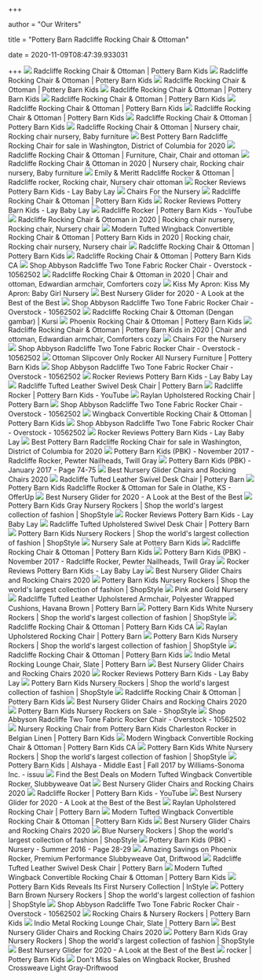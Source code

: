 +++
        
author = "Our Writers"
        
title = "Pottery Barn Radcliffe Rocking Chair & Ottoman"
        
date = 2020-11-09T08:47:39.933031
        
+++
[ ![](https://assets.pkimgs.com/pkimgs/ab/images/dp/wcm/202037/0167/radcliffe-rocking-chair-ottoman-c.jpg)](https://assets.pkimgs.com/pkimgs/ab/images/dp/wcm/202037/0167/radcliffe-rocking-chair-ottoman-c.jpg) Radcliffe Rocking Chair & Ottoman | Pottery Barn Kids
[ ![](https://assets.pkimgs.com/pkimgs/ab/images/dp/wcm/202037/0235/radcliffe-rocking-chair-ottoman-c.jpg)](https://assets.pkimgs.com/pkimgs/ab/images/dp/wcm/202037/0235/radcliffe-rocking-chair-ottoman-c.jpg) Radcliffe Rocking Chair & Ottoman | Pottery Barn Kids
[ ![](https://assets.pkimgs.com/pkimgs/ab/images/dp/wcm/202032/0052/radcliffe-rocking-chair-ottoman-c.jpg)](https://assets.pkimgs.com/pkimgs/ab/images/dp/wcm/202032/0052/radcliffe-rocking-chair-ottoman-c.jpg) Radcliffe Rocking Chair & Ottoman | Pottery Barn Kids
[ ![](https://assets.pkimgs.com/pkimgs/ab/images/dp/wcm/202037/0107/radcliffe-rocking-chair-ottoman-c.jpg)](https://assets.pkimgs.com/pkimgs/ab/images/dp/wcm/202037/0107/radcliffe-rocking-chair-ottoman-c.jpg) Radcliffe Rocking Chair & Ottoman | Pottery Barn Kids
[ ![](https://assets.pkimgs.com/pkimgs/ab/images/dp/wcm/202041/0003/radcliffe-rocking-chair-ottoman-o.jpg)](https://assets.pkimgs.com/pkimgs/ab/images/dp/wcm/202041/0003/radcliffe-rocking-chair-ottoman-o.jpg) Radcliffe Rocking Chair & Ottoman | Pottery Barn Kids
[ ![](https://assets.pkimgs.com/pkimgs/ab/images/dp/wcm/202037/0118/radcliffe-rocking-chair-ottoman-c.jpg)](https://assets.pkimgs.com/pkimgs/ab/images/dp/wcm/202037/0118/radcliffe-rocking-chair-ottoman-c.jpg) Radcliffe Rocking Chair & Ottoman | Pottery Barn Kids
[ ![](https://assets.pkimgs.com/pkimgs/ab/images/dp/wcm/202034/0009/img30c.jpg)](https://assets.pkimgs.com/pkimgs/ab/images/dp/wcm/202034/0009/img30c.jpg) Radcliffe Rocking Chair & Ottoman | Pottery Barn Kids
[ ![](https://assets.pkimgs.com/pkimgs/ab/images/dp/wcm/202027/0001/img33o.jpg)](https://assets.pkimgs.com/pkimgs/ab/images/dp/wcm/202027/0001/img33o.jpg) Radcliffe Rocking Chair & Ottoman | Pottery Barn Kids
[ ![](https://i.pinimg.com/originals/88/3b/dc/883bdc0b9c6d2cf688b443d025b11de0.jpg)](https://i.pinimg.com/originals/88/3b/dc/883bdc0b9c6d2cf688b443d025b11de0.jpg) Radcliffe Rocking Chair & Ottoman | Nursery chair, Rocking chair nursery,  Baby furniture
[ ![](https://pixl.varagesale.com/http://s3.amazonaws.com/hopshop-image-store-production/177867023/efb38a6605a98295d89bdf21550fd934.jpg?_ver=large_uploader_thumbnail&w=640&h=640&fit=crop&s=a7f3c55adadf694ac25bf6cafe37c6e2)](https://pixl.varagesale.com/http://s3.amazonaws.com/hopshop-image-store-production/177867023/efb38a6605a98295d89bdf21550fd934.jpg?_ver=large_uploader_thumbnail&w=640&h=640&fit=crop&s=a7f3c55adadf694ac25bf6cafe37c6e2) Best Pottery Barn Radcliffe Rocking Chair for sale in Washington, District  of Columbia for 2020
[ ![](https://i.pinimg.com/564x/64/6c/67/646c67fd425c2662bad1ea3085e3b156.jpg)](https://i.pinimg.com/564x/64/6c/67/646c67fd425c2662bad1ea3085e3b156.jpg) Radcliffe Rocking Chair & Ottoman | Furniture, Chair, Chair and ottoman
[ ![](https://i.pinimg.com/474x/4e/54/0a/4e540a304787876a7f5d92b34cb0f1ce.jpg)](https://i.pinimg.com/474x/4e/54/0a/4e540a304787876a7f5d92b34cb0f1ce.jpg) Radcliffe Rocking Chair & Ottoman in 2020 | Nursery chair, Rocking chair  nursery, Baby furniture
[ ![](https://i.pinimg.com/originals/1b/3b/b8/1b3bb8b6cead22199d53b7c863fa47a5.jpg)](https://i.pinimg.com/originals/1b/3b/b8/1b3bb8b6cead22199d53b7c863fa47a5.jpg) Emily & Meritt Radcliffe Rocker & Ottoman | Radcliffe rocker, Rocking chair,  Nursery chair ottoman
[ ![](https://res.cloudinary.com/laybabylay/image/upload/f_auto,q_48,w_750/v1429035306/pb-kids-rocker-2_su0wny.jpg)](https://res.cloudinary.com/laybabylay/image/upload/f_auto,q_48,w_750/v1429035306/pb-kids-rocker-2_su0wny.jpg) Rocker Reviews Pottery Barn Kids - Lay Baby Lay
[ ![](https://i2.wp.com/blog.potterybarn.com/wp-content/uploads/2016/02/pb-kids-comfort-swivel-rocker-ottoman-o.jpg?fit=710%2C626&ssl=1&resize=800%2C800)](https://i2.wp.com/blog.potterybarn.com/wp-content/uploads/2016/02/pb-kids-comfort-swivel-rocker-ottoman-o.jpg?fit=710%2C626&ssl=1&resize=800%2C800) Chairs For the Nursery
[ ![](https://assets.pkimgs.com/pkimgs/ab/images/dp/wcm/202037/0229/radcliffe-rocking-chair-ottoman-c.jpg)](https://assets.pkimgs.com/pkimgs/ab/images/dp/wcm/202037/0229/radcliffe-rocking-chair-ottoman-c.jpg) Radcliffe Rocking Chair & Ottoman | Pottery Barn Kids
[ ![](https://res.cloudinary.com/laybabylay/image/upload/q_60/v1429040520/pb-kids-rocker-4_xksjen.jpg)](https://res.cloudinary.com/laybabylay/image/upload/q_60/v1429040520/pb-kids-rocker-4_xksjen.jpg) Rocker Reviews Pottery Barn Kids - Lay Baby Lay
[ ![](https://i.ytimg.com/vi/6QTMtoKpcW4/maxresdefault.jpg)](https://i.ytimg.com/vi/6QTMtoKpcW4/maxresdefault.jpg) Radcliffe Rocker | Pottery Barn Kids - YouTube
[ ![](https://i.pinimg.com/474x/eb/fc/7c/ebfc7c8c4e51e5113a76f9a1a9eaa77d.jpg)](https://i.pinimg.com/474x/eb/fc/7c/ebfc7c8c4e51e5113a76f9a1a9eaa77d.jpg) Radcliffe Rocking Chair & Ottoman in 2020 | Rocking chair nursery, Rocking  chair, Nursery chair
[ ![](https://i.pinimg.com/474x/0f/42/c3/0f42c36cb9432168331ff8262bca1f31.jpg)](https://i.pinimg.com/474x/0f/42/c3/0f42c36cb9432168331ff8262bca1f31.jpg) Modern Tufted Wingback Convertible Rocking Chair & Ottoman | Pottery Barn  Kids in 2020 | Rocking chair, Rocking chair nursery, Nursery chair
[ ![](https://assets.pkimgs.com/pkimgs/ab/images/dp/wcm/202037/0069/radcliffe-rocking-chair-ottoman-c.jpg)](https://assets.pkimgs.com/pkimgs/ab/images/dp/wcm/202037/0069/radcliffe-rocking-chair-ottoman-c.jpg) Radcliffe Rocking Chair & Ottoman | Pottery Barn Kids
[ ![](https://www.potterybarnkids.ca/pk-ca-18-2/img/no_image_available.jpeg?resizeid=45&resizeh=450&resizew=450)](https://www.potterybarnkids.ca/pk-ca-18-2/img/no_image_available.jpeg?resizeid=45&resizeh=450&resizew=450) Radcliffe Rocking Chair & Ottoman | Pottery Barn Kids CA
[ ![](https://ak1.ostkcdn.com/images/products/10562502/Abbyson-Radcliffe-Two-Tone-Fabric-Rocker-Chair-50eb43f3-3d5e-42a3-920c-00579b0fc1dd.jpg)](https://ak1.ostkcdn.com/images/products/10562502/Abbyson-Radcliffe-Two-Tone-Fabric-Rocker-Chair-50eb43f3-3d5e-42a3-920c-00579b0fc1dd.jpg) Shop Abbyson Radcliffe Two Tone Fabric Rocker Chair - Overstock - 10562502
[ ![](https://i.pinimg.com/474x/60/d9/23/60d923a8fa5e10b18656ac46128bb5fb.jpg)](https://i.pinimg.com/474x/60/d9/23/60d923a8fa5e10b18656ac46128bb5fb.jpg) Radcliffe Rocking Chair & Ottoman in 2020 | Chair and ottoman, Edwardian  armchair, Comforters cozy
[ ![](https://2.bp.blogspot.com/-uYsvdzefYZ8/WIom1mUGFYI/AAAAAAAAGVI/obRs3kudpkE05mmdeZhRyIKerZBCd0ryACLcB/s1600/16195141_10100175462419495_819595346205183281_n.jpg)](https://2.bp.blogspot.com/-uYsvdzefYZ8/WIom1mUGFYI/AAAAAAAAGVI/obRs3kudpkE05mmdeZhRyIKerZBCd0ryACLcB/s1600/16195141_10100175462419495_819595346205183281_n.jpg) Kiss My Apron: Kiss My Apron: Baby Girl Nursery
[ ![](https://42e7xc172a051i7v1iyv99nn-wpengine.netdna-ssl.com/wp-content/uploads/2018/11/paxton-recliner-c.jpg)](https://42e7xc172a051i7v1iyv99nn-wpengine.netdna-ssl.com/wp-content/uploads/2018/11/paxton-recliner-c.jpg) Best Nursery Glider for 2020 - A Look at the Best of the Best
[ ![](https://ak1.ostkcdn.com/images/products/10562502/Abbyson-Radcliffe-Two-Tone-Fabric-Rocker-Chair-82c43c92-ee7b-448d-b97f-1f207ce10c89.jpg)](https://ak1.ostkcdn.com/images/products/10562502/Abbyson-Radcliffe-Two-Tone-Fabric-Rocker-Chair-82c43c92-ee7b-448d-b97f-1f207ce10c89.jpg) Shop Abbyson Radcliffe Two Tone Fabric Rocker Chair - Overstock - 10562502
[ ![](https://i.pinimg.com/474x/56/f4/15/56f41558036eee440f7dc3600013f9a5.jpg)](https://i.pinimg.com/474x/56/f4/15/56f41558036eee440f7dc3600013f9a5.jpg) Radcliffe Rocking Chair &amp; Ottoman (Dengan gambar) | Kursi
[ ![](https://assets.pkimgs.com/pkimgs/rk/images/dp/wcm/202011/0095/phoenix-rocking-chair-ottoman-c.jpg)](https://assets.pkimgs.com/pkimgs/rk/images/dp/wcm/202011/0095/phoenix-rocking-chair-ottoman-c.jpg) Phoenix Rocking Chair & Ottoman | Pottery Barn Kids
[ ![](https://i.pinimg.com/originals/15/a6/68/15a6685c4e4a623c9dc90b27be742804.png)](https://i.pinimg.com/originals/15/a6/68/15a6685c4e4a623c9dc90b27be742804.png) Radcliffe Rocking Chair & Ottoman | Pottery Barn Kids in 2020 | Chair and  ottoman, Edwardian armchair, Comforters cozy
[ ![](https://d36i2kont0saxx.cloudfront.net/images/WqC-6On7K1Jk-23PBKgXb7xbVRtCCumEAl8t2vXcCQo=)](https://d36i2kont0saxx.cloudfront.net/images/WqC-6On7K1Jk-23PBKgXb7xbVRtCCumEAl8t2vXcCQo=) Chairs For the Nursery
[ ![](https://ak1.ostkcdn.com/images/products/10562502/Abbyson-Radcliffe-Two-Tone-Fabric-Rocker-Chair-6973d555-5e1a-45c1-bb67-b8f68291680a.jpg)](https://ak1.ostkcdn.com/images/products/10562502/Abbyson-Radcliffe-Two-Tone-Fabric-Rocker-Chair-6973d555-5e1a-45c1-bb67-b8f68291680a.jpg) Shop Abbyson Radcliffe Two Tone Fabric Rocker Chair - Overstock - 10562502
[ ![](https://www.potterybarnkids.com/pkimgs/rk/images/dp/wcm/201941/0002/minna-small-spaces-rocking-chair-ottoman-1-j.jpg)](https://www.potterybarnkids.com/pkimgs/rk/images/dp/wcm/201941/0002/minna-small-spaces-rocking-chair-ottoman-1-j.jpg) Ottoman Slipcover Only Rocker All Nursery Furniture | Pottery Barn Kids
[ ![](https://ak1.ostkcdn.com/images/products/10562502/Abbyson-Radcliffe-Two-Tone-Fabric-Rocker-Chair-e688e49e-3dc2-4721-aeb0-02b76900df24_600.jpg?impolicy=medium)](https://ak1.ostkcdn.com/images/products/10562502/Abbyson-Radcliffe-Two-Tone-Fabric-Rocker-Chair-e688e49e-3dc2-4721-aeb0-02b76900df24_600.jpg?impolicy=medium) Shop Abbyson Radcliffe Two Tone Fabric Rocker Chair - Overstock - 10562502
[ ![](https://res.cloudinary.com/laybabylay/image/upload/q_60/v1429036030/pb-kids-rocker-8_cmstic.jpg)](https://res.cloudinary.com/laybabylay/image/upload/q_60/v1429036030/pb-kids-rocker-8_cmstic.jpg) Rocker Reviews Pottery Barn Kids - Lay Baby Lay
[ ![](https://assets.pbimgs.com/pbimgs/ab/images/dp/wcm/202034/0475/radcliffe-tufted-leather-swivel-desk-chair-o.jpg)](https://assets.pbimgs.com/pbimgs/ab/images/dp/wcm/202034/0475/radcliffe-tufted-leather-swivel-desk-chair-o.jpg) Radcliffe Tufted Leather Swivel Desk Chair | Pottery Barn
[ ![](https://i.ytimg.com/vi/mvWcZJeiGdw/maxresdefault.jpg)](https://i.ytimg.com/vi/mvWcZJeiGdw/maxresdefault.jpg) Radcliffe Rocker | Pottery Barn Kids - YouTube
[ ![](https://assets.pbimgs.com/pbimgs/ab/images/dp/wcm/202031/0020/raylan-upholstered-rocking-chair-c.jpg)](https://assets.pbimgs.com/pbimgs/ab/images/dp/wcm/202031/0020/raylan-upholstered-rocking-chair-c.jpg) Raylan Upholstered Rocking Chair | Pottery Barn
[ ![](https://ak1.ostkcdn.com/images/products/10562502/Abbyson-Radcliffe-Two-Tone-Fabric-Rocker-Chair-f1860d35-7a4c-42d0-9a46-42af82a6e5dc.jpg)](https://ak1.ostkcdn.com/images/products/10562502/Abbyson-Radcliffe-Two-Tone-Fabric-Rocker-Chair-f1860d35-7a4c-42d0-9a46-42af82a6e5dc.jpg) Shop Abbyson Radcliffe Two Tone Fabric Rocker Chair - Overstock - 10562502
[ ![](https://assets.pkimgs.com/pkimgs/ab/images/dp/wcm/202041/0007/wingback-convertible-rocking-chair-ottoman-c.jpg)](https://assets.pkimgs.com/pkimgs/ab/images/dp/wcm/202041/0007/wingback-convertible-rocking-chair-ottoman-c.jpg) Wingback Convertible Rocking Chair & Ottoman | Pottery Barn Kids
[ ![](https://ak1.ostkcdn.com/images/products/10562502/Abbyson-Radcliffe-Two-Tone-Fabric-Rocker-Chair-67474f75-ae76-419d-bdb2-54c2fab57e65.jpg)](https://ak1.ostkcdn.com/images/products/10562502/Abbyson-Radcliffe-Two-Tone-Fabric-Rocker-Chair-67474f75-ae76-419d-bdb2-54c2fab57e65.jpg) Shop Abbyson Radcliffe Two Tone Fabric Rocker Chair - Overstock - 10562502
[ ![](https://res.cloudinary.com/laybabylay/image/upload/q_60/v1429036318/pb-kids-rocker-10_ogpuda.jpg)](https://res.cloudinary.com/laybabylay/image/upload/q_60/v1429036318/pb-kids-rocker-10_ogpuda.jpg) Rocker Reviews Pottery Barn Kids - Lay Baby Lay
[ ![](https://pixl.varagesale.com/http://s3.amazonaws.com/hopshop-image-store-production/214997328/8bd8809e70dfc513a1472919b5106986.jpg?_ver=uploader_thumbnail&w=250&h=250&fit=crop&s=3585e023bbae8b7b205c140c0da7cba6)](https://pixl.varagesale.com/http://s3.amazonaws.com/hopshop-image-store-production/214997328/8bd8809e70dfc513a1472919b5106986.jpg?_ver=uploader_thumbnail&w=250&h=250&fit=crop&s=3585e023bbae8b7b205c140c0da7cba6) Best Pottery Barn Radcliffe Rocking Chair for sale in Washington, District  of Columbia for 2020
[ ![](https://view.publitas.com/20569/412149/pages/bc98f36347b5a511921961b18f7b102f54240d0c-at1000.jpg)](https://view.publitas.com/20569/412149/pages/bc98f36347b5a511921961b18f7b102f54240d0c-at1000.jpg) Pottery Barn Kids (PBK) - November 2017 - Radcliffe Rocker, Pewter  Nailheads, Twill Gray
[ ![](https://view.publitas.com/20569/229739/pages/859a732b816fbdd761263fde726b47df2fc89737-at1000.jpg)](https://view.publitas.com/20569/229739/pages/859a732b816fbdd761263fde726b47df2fc89737-at1000.jpg) Pottery Barn Kids (PBK) - January 2017 - Page 74-75
[ ![](http://images.agoramedia.com/wte3.0/gcms/Best-Nursery-Gliders-July-2020-722x406.jpg?width=414)](http://images.agoramedia.com/wte3.0/gcms/Best-Nursery-Gliders-July-2020-722x406.jpg?width=414) Best Nursery Glider Chairs and Rocking Chairs 2020
[ ![](https://assets.pbimgs.com/pbimgs/ab/images/dp/wcm/202034/0607/radcliffe-tufted-leather-swivel-desk-chair-c.jpg)](https://assets.pbimgs.com/pbimgs/ab/images/dp/wcm/202034/0607/radcliffe-tufted-leather-swivel-desk-chair-c.jpg) Radcliffe Tufted Leather Swivel Desk Chair | Pottery Barn
[ ![](https://images.offerup.com/If1qv2UgI94oXrTi-XvMB-o2OvE=/600x800/2b1b/2b1b8872242645bc90df0a69916205dd.jpg)](https://images.offerup.com/If1qv2UgI94oXrTi-XvMB-o2OvE=/600x800/2b1b/2b1b8872242645bc90df0a69916205dd.jpg) Pottery Barn Kids Radcliffe Rocker & Ottoman for Sale in Olathe, KS -  OfferUp
[ ![](https://42e7xc172a051i7v1iyv99nn-wpengine.netdna-ssl.com/wp-content/uploads/2019/03/wingback-swivel-glider-recliner-o.jpg)](https://42e7xc172a051i7v1iyv99nn-wpengine.netdna-ssl.com/wp-content/uploads/2019/03/wingback-swivel-glider-recliner-o.jpg) Best Nursery Glider for 2020 - A Look at the Best of the Best
[ ![](https://img.shopstyle-cdn.com/sim/05/93/059349759a116d51c6b07608bfa31d54_xlarge/radcliffe-rocking-chair-ottoman.jpg)](https://img.shopstyle-cdn.com/sim/05/93/059349759a116d51c6b07608bfa31d54_xlarge/radcliffe-rocking-chair-ottoman.jpg) Pottery Barn Kids Gray Nursery Rockers | Shop the world's largest  collection of fashion | ShopStyle
[ ![](https://res.cloudinary.com/laybabylay/image/upload/f_auto,q_48,w_750/v1429036680/pb-kids-rocker-13_ysumfr.jpg)](https://res.cloudinary.com/laybabylay/image/upload/f_auto,q_48,w_750/v1429036680/pb-kids-rocker-13_ysumfr.jpg) Rocker Reviews Pottery Barn Kids - Lay Baby Lay
[ ![](https://assets.pbimgs.com/pbimgs/ab/images/dp/wcm/202034/0332/radcliffe-tufted-upholstered-swivel-desk-chair-c.jpg)](https://assets.pbimgs.com/pbimgs/ab/images/dp/wcm/202034/0332/radcliffe-tufted-upholstered-swivel-desk-chair-c.jpg) Radcliffe Tufted Upholstered Swivel Desk Chair | Pottery Barn
[ ![](https://img.shopstyle-cdn.com/sim/cf/e8/cfe895e894dc1f770e704560bfcfabe6_xlarge/charleston-convertible-rocking-chair-ottoman.jpg)](https://img.shopstyle-cdn.com/sim/cf/e8/cfe895e894dc1f770e704560bfcfabe6_xlarge/charleston-convertible-rocking-chair-ottoman.jpg) Pottery Barn Kids Nursery Rockers | Shop the world's largest collection of  fashion | ShopStyle
[ ![](https://www.babymoonblog.com/wp-content/uploads/2015/04/Screen-Shot-2015-04-21-at-8.42.39-AM.png)](https://www.babymoonblog.com/wp-content/uploads/2015/04/Screen-Shot-2015-04-21-at-8.42.39-AM.png) Nursery Sale at Pottery Barn Kids
[ ![](https://assets.pkimgs.com/pkimgs/ab/images/dp/wcm/202034/0009/img30w.jpg)](https://assets.pkimgs.com/pkimgs/ab/images/dp/wcm/202034/0009/img30w.jpg) Radcliffe Rocking Chair & Ottoman | Pottery Barn Kids
[ ![](https://view.publitas.com/20569/412149/pages/015c91fd087db8135caac81ddbd8cac485b215aa-at1000.jpg)](https://view.publitas.com/20569/412149/pages/015c91fd087db8135caac81ddbd8cac485b215aa-at1000.jpg) Pottery Barn Kids (PBK) - November 2017 - Radcliffe Rocker, Pewter  Nailheads, Twill Gray
[ ![](https://res.cloudinary.com/laybabylay/image/upload/q_60/v1429036215/pb-kids-rocker-5_mup11n.jpg)](https://res.cloudinary.com/laybabylay/image/upload/q_60/v1429036215/pb-kids-rocker-5_mup11n.jpg) Rocker Reviews Pottery Barn Kids - Lay Baby Lay
[ ![](https://images.agoramedia.com/wte3.0/gcms/davinci-owen-glider-and-ottoman-dark-grey-cream.jpg)](https://images.agoramedia.com/wte3.0/gcms/davinci-owen-glider-and-ottoman-dark-grey-cream.jpg) Best Nursery Glider Chairs and Rocking Chairs 2020
[ ![](https://img.shopstyle-cdn.com/sim/db/92/db92c041cb1b6f95a8d8bcef44f7d13a_xlarge/small-comfort-swivel-glider-recliner.jpg)](https://img.shopstyle-cdn.com/sim/db/92/db92c041cb1b6f95a8d8bcef44f7d13a_xlarge/small-comfort-swivel-glider-recliner.jpg) Pottery Barn Kids Nursery Rockers | Shop the world's largest collection of  fashion | ShopStyle
[ ![](https://i2.wp.com/blog.potterybarn.com/wp-content/uploads/2016/01/Emily-Meritt-PBK_Pink-Room-1.jpg?fit=4368%2C3200&ssl=1)](https://i2.wp.com/blog.potterybarn.com/wp-content/uploads/2016/01/Emily-Meritt-PBK_Pink-Room-1.jpg?fit=4368%2C3200&ssl=1) Pink and Gold Nursery
[ ![](https://assets.pbimgs.com/pbimgs/rk/images/dp/wcm/202034/3416/img16c.jpg)](https://assets.pbimgs.com/pbimgs/rk/images/dp/wcm/202034/3416/img16c.jpg) Radcliffe Tufted Leather Upholstered Armchair, Polyester Wrapped Cushions,  Havana Brown | Pottery Barn
[ ![](https://img.shopstyle-cdn.com/sim/c2/78/c2783156c4d29301e6d15dc4378fffba_xlarge/charleston-convertible-rocking-chair-ottoman.jpg)](https://img.shopstyle-cdn.com/sim/c2/78/c2783156c4d29301e6d15dc4378fffba_xlarge/charleston-convertible-rocking-chair-ottoman.jpg) Pottery Barn Kids White Nursery Rockers | Shop the world's largest  collection of fashion | ShopStyle
[ ![](https://www.potterybarnkids.ca/site/PK/Product%20Images/tufted-wingback-rocker-thumb-n.jpg?resizeid=45&resizeh=450&resizew=450)](https://www.potterybarnkids.ca/site/PK/Product%20Images/tufted-wingback-rocker-thumb-n.jpg?resizeid=45&resizeh=450&resizew=450) Radcliffe Rocking Chair & Ottoman | Pottery Barn Kids CA
[ ![](https://assets.pbimgs.com/pbimgs/ab/images/dp/wcm/202033/0165/raylan-upholstered-rocking-chair-c.jpg)](https://assets.pbimgs.com/pbimgs/ab/images/dp/wcm/202033/0165/raylan-upholstered-rocking-chair-c.jpg) Raylan Upholstered Rocking Chair | Pottery Barn
[ ![](https://img.shopstyle-cdn.com/sim/4d/5b/4d5bcec1ff55e21dc3543919bb874cfe_xlarge/modern-tufted-wingback-convertible-rocking-chair-ottoman.jpg)](https://img.shopstyle-cdn.com/sim/4d/5b/4d5bcec1ff55e21dc3543919bb874cfe_xlarge/modern-tufted-wingback-convertible-rocking-chair-ottoman.jpg) Pottery Barn Kids Nursery Rockers | Shop the world's largest collection of  fashion | ShopStyle
[ ![](https://edge.curalate.com/v1/img/fp47WbUY9Oh8MVb2EvjcKbCg-stjOD0i04NFJ--mA4U=/sc/150x150)](https://edge.curalate.com/v1/img/fp47WbUY9Oh8MVb2EvjcKbCg-stjOD0i04NFJ--mA4U=/sc/150x150) Radcliffe Rocking Chair & Ottoman | Pottery Barn Kids
[ ![](https://assets.pbimgs.com/pbimgs/rk/images/dp/wcm/202036/0008/indio-metal-rocking-lounge-chair-slate-o.jpg)](https://assets.pbimgs.com/pbimgs/rk/images/dp/wcm/202036/0008/indio-metal-rocking-lounge-chair-slate-o.jpg) Indio Metal Rocking Lounge Chair, Slate | Pottery Barn
[ ![](https://images.agoramedia.com/wte3.0/gcms/Naomi-Home-Brisbane-Glider-Ottoman-Set-Cream-Finish-Espresso.jpg)](https://images.agoramedia.com/wte3.0/gcms/Naomi-Home-Brisbane-Glider-Ottoman-Set-Cream-Finish-Espresso.jpg) Best Nursery Glider Chairs and Rocking Chairs 2020
[ ![](https://res.cloudinary.com/laybabylay/image/upload/f_auto,q_48,w_750/v1429034913/pb-kids-rocker-16_naynod.jpg)](https://res.cloudinary.com/laybabylay/image/upload/f_auto,q_48,w_750/v1429034913/pb-kids-rocker-16_naynod.jpg) Rocker Reviews Pottery Barn Kids - Lay Baby Lay
[ ![](https://img.shopstyle-cdn.com/sim/77/06/77061b384fed09c2d6e23d63dc69e321_xlarge/phoenix-rocking-chair-ottoman.jpg)](https://img.shopstyle-cdn.com/sim/77/06/77061b384fed09c2d6e23d63dc69e321_xlarge/phoenix-rocking-chair-ottoman.jpg) Pottery Barn Kids Nursery Rockers | Shop the world's largest collection of  fashion | ShopStyle
[ ![](https://edge.curalate.com/v1/img/GuOgs4ow2rVADAzSzSAgXyNKK3p88eW68TQg-qZnOOk=)](https://edge.curalate.com/v1/img/GuOgs4ow2rVADAzSzSAgXyNKK3p88eW68TQg-qZnOOk=) Radcliffe Rocking Chair & Ottoman | Pottery Barn Kids
[ ![](https://images.agoramedia.com/wte3.0/gcms/Delta-Children-Emerson-Upholstered-Glider.jpg)](https://images.agoramedia.com/wte3.0/gcms/Delta-Children-Emerson-Upholstered-Glider.jpg) Best Nursery Glider Chairs and Rocking Chairs 2020
[ ![](https://img.shopstyle-cdn.com/sim/b3/31/b331b261c00a2db0e8477eac102b545c/tyler-square-arm-rocking-chair-ottoman.jpg)](https://img.shopstyle-cdn.com/sim/b3/31/b331b261c00a2db0e8477eac102b545c/tyler-square-arm-rocking-chair-ottoman.jpg) Pottery Barn Kids Nursery Rockers on Sale - ShopStyle
[ ![](https://ak1.ostkcdn.com/images/products/is/images/direct/355722c2713d903c1d361889cbe97db25fb7b2fc/Abbyson_Radcliffe_Two_Tone_Fabric_Rocker_Chair.jpeg)](https://ak1.ostkcdn.com/images/products/is/images/direct/355722c2713d903c1d361889cbe97db25fb7b2fc/Abbyson_Radcliffe_Two_Tone_Fabric_Rocker_Chair.jpeg) Shop Abbyson Radcliffe Two Tone Fabric Rocker Chair - Overstock - 10562502
[ ![](http://pottery-barn-kids.net/wp-content/pics/Nursery-Rocking-Chair-from-Pottery-Barn-Kids-Charleston-Rocker-in-Belgian-Linen-01-dk.jpg)](http://pottery-barn-kids.net/wp-content/pics/Nursery-Rocking-Chair-from-Pottery-Barn-Kids-Charleston-Rocker-in-Belgian-Linen-01-dk.jpg) Nursery Rocking Chair from Pottery Barn Kids Charleston Rocker in Belgian  Linen | Pottery Barn Kids
[ ![](https://www.potterybarnkids.ca/site/PK/Product%20Images/modern-wingback-convertible-rocker-ottoman-202032-0028-modern-wingback-convertible-rocking-chair-ottoman-c.jpg?resizeid=45&resizeh=450&resizew=450)](https://www.potterybarnkids.ca/site/PK/Product%20Images/modern-wingback-convertible-rocker-ottoman-202032-0028-modern-wingback-convertible-rocking-chair-ottoman-c.jpg?resizeid=45&resizeh=450&resizew=450) Modern Wingback Convertible Rocking Chair & Ottoman | Pottery Barn Kids CA
[ ![](https://img.shopstyle-cdn.com/sim/4c/af/4caf06b6896f220ee10e9aa7dec93897_xlarge/small-comfort-swivel-glider-recliner.jpg)](https://img.shopstyle-cdn.com/sim/4c/af/4caf06b6896f220ee10e9aa7dec93897_xlarge/small-comfort-swivel-glider-recliner.jpg) Pottery Barn Kids White Nursery Rockers | Shop the world's largest  collection of fashion | ShopStyle
[ ![](https://image.isu.pub/170817211318-32f96bd134db7d904afc00253e00aa13/jpg/page_1.jpg)](https://image.isu.pub/170817211318-32f96bd134db7d904afc00253e00aa13/jpg/page_1.jpg) Pottery Barn Kids | Alshaya - Middle East | Fall 2017 by Williams-Sonoma  Inc. - issuu
[ ![](https://images.prod.meredith.com/product/ba538f9edb8edcf19af4c18a0e23fc38/1507351033073/l/modern-tufted-wingback-convertible-rocker-slubbyweave-oat)](https://images.prod.meredith.com/product/ba538f9edb8edcf19af4c18a0e23fc38/1507351033073/l/modern-tufted-wingback-convertible-rocker-slubbyweave-oat) Find the Best Deals on Modern Tufted Wingback Convertible Rocker,  Slubbyweave Oat
[ ![](https://images.agoramedia.com/wte3.0/gcms/storkcraft-tuscany-espresso-glider-and-ottoman-gray.jpg)](https://images.agoramedia.com/wte3.0/gcms/storkcraft-tuscany-espresso-glider-and-ottoman-gray.jpg) Best Nursery Glider Chairs and Rocking Chairs 2020
[ ![](https://i.ytimg.com/vi/63q72CWUrUo/hqdefault.jpg?sqp=-oaymwEiCKgBEF5IWvKriqkDFQgBFQAAAAAYASUAAMhCPQCAokN4AQ==&rs=AOn4CLA8y1XnwmPaqFLD15sfij_kvXzzzw)](https://i.ytimg.com/vi/63q72CWUrUo/hqdefault.jpg?sqp=-oaymwEiCKgBEF5IWvKriqkDFQgBFQAAAAAYASUAAMhCPQCAokN4AQ==&rs=AOn4CLA8y1XnwmPaqFLD15sfij_kvXzzzw) Radcliffe Rocker | Pottery Barn Kids - YouTube
[ ![](https://42e7xc172a051i7v1iyv99nn-wpengine.netdna-ssl.com/wp-content/uploads/2019/12/pb-kids-comfort-slipcovered-swivel-glider-ottoman-c.jpg)](https://42e7xc172a051i7v1iyv99nn-wpengine.netdna-ssl.com/wp-content/uploads/2019/12/pb-kids-comfort-slipcovered-swivel-glider-ottoman-c.jpg) Best Nursery Glider for 2020 - A Look at the Best of the Best
[ ![](https://assets.pbimgs.com/pbimgs/ab/images/dp/wcm/202037/0005/raylan-upholstered-rocking-chair-c.jpg)](https://assets.pbimgs.com/pbimgs/ab/images/dp/wcm/202037/0005/raylan-upholstered-rocking-chair-c.jpg) Raylan Upholstered Rocking Chair | Pottery Barn
[ ![](https://assets.pkimgs.com/pkimgs/ab/images/dp/wcm/202037/0093/modern-tufted-wingback-convertible-rocking-chair-ottoman-c.jpg)](https://assets.pkimgs.com/pkimgs/ab/images/dp/wcm/202037/0093/modern-tufted-wingback-convertible-rocking-chair-ottoman-c.jpg) Modern Tufted Wingback Convertible Rocking Chair & Ottoman | Pottery Barn  Kids
[ ![](https://images.agoramedia.com/wte3.0/gcms/Baxton-Studio-Rocking-Chair-600x600.jpg)](https://images.agoramedia.com/wte3.0/gcms/Baxton-Studio-Rocking-Chair-600x600.jpg) Best Nursery Glider Chairs and Rocking Chairs 2020
[ ![](https://img.shopstyle-cdn.com/sim/42/d0/42d0e420b29d50b5c91722c4372e01ce_xlarge/modern-tufted-wingback-convertible-rocking-chair-ottoman.jpg)](https://img.shopstyle-cdn.com/sim/42/d0/42d0e420b29d50b5c91722c4372e01ce_xlarge/modern-tufted-wingback-convertible-rocking-chair-ottoman.jpg) Blue Nursery Rockers | Shop the world's largest collection of fashion |  ShopStyle
[ ![](https://view.publitas.com/20569/182427/pages/30360b3aca1c8cf78c9975b738019cabb9b59709-at800.jpg)](https://view.publitas.com/20569/182427/pages/30360b3aca1c8cf78c9975b738019cabb9b59709-at800.jpg) Pottery Barn Kids (PBK) - Nursery - Summer 2016 - Page 28-29
[ ![](https://images.prod.meredith.com/product/78558d0b7a85a63ca776f6d9f6c8b373/1513847902348/l/phoenix-rocker-premium-performance-slubbyweave-oat)](https://images.prod.meredith.com/product/78558d0b7a85a63ca776f6d9f6c8b373/1513847902348/l/phoenix-rocker-premium-performance-slubbyweave-oat) Amazing Savings on Phoenix Rocker, Premium Performance Slubbyweave Oat,  Driftwood
[ ![](https://assets.pbimgs.com/pbimgs/ab/images/dp/wcm/202034/0204/radcliffe-tufted-leather-swivel-desk-chair-c.jpg)](https://assets.pbimgs.com/pbimgs/ab/images/dp/wcm/202034/0204/radcliffe-tufted-leather-swivel-desk-chair-c.jpg) Radcliffe Tufted Leather Swivel Desk Chair | Pottery Barn
[ ![](https://assets.pkimgs.com/pkimgs/ab/images/dp/wcm/202037/0117/modern-tufted-wingback-convertible-rocking-chair-ottoman-c.jpg)](https://assets.pkimgs.com/pkimgs/ab/images/dp/wcm/202037/0117/modern-tufted-wingback-convertible-rocking-chair-ottoman-c.jpg) Modern Tufted Wingback Convertible Rocking Chair & Ottoman | Pottery Barn  Kids
[ ![](https://imagesvc.meredithcorp.io/v3/mm/image?q=85&c=sc&poi=face&w=1333&h=1777&url=https%3A%2F%2Fstatic.onecms.io%2Fwp-content%2Fuploads%2Fsites%2F14%2F2016%2F01%2F25%2F012616-pottery-barn-kids-nursery-2-2000.jpg)](https://imagesvc.meredithcorp.io/v3/mm/image?q=85&c=sc&poi=face&w=1333&h=1777&url=https%3A%2F%2Fstatic.onecms.io%2Fwp-content%2Fuploads%2Fsites%2F14%2F2016%2F01%2F25%2F012616-pottery-barn-kids-nursery-2-2000.jpg) Pottery Barn Kids Reveals Its First Nursery Collection | InStyle
[ ![](https://img.shopstyle-cdn.com/sim/16/4f/164f18b44d194dbbb1ce0f7b317f5b69_xlarge/charleston-convertible-rocking-chair-ottoman.jpg)](https://img.shopstyle-cdn.com/sim/16/4f/164f18b44d194dbbb1ce0f7b317f5b69_xlarge/charleston-convertible-rocking-chair-ottoman.jpg) Pottery Barn Brown Nursery Rockers | Shop the world's largest collection of  fashion | ShopStyle
[ ![](https://ak1.ostkcdn.com/images/products/is/images/direct/9d904c54635ba1ec865fc46f251d94afc2adfe69/Abbyson_Radcliffe_Two_Tone_Fabric_Rocker_Chair.jpeg)](https://ak1.ostkcdn.com/images/products/is/images/direct/9d904c54635ba1ec865fc46f251d94afc2adfe69/Abbyson_Radcliffe_Two_Tone_Fabric_Rocker_Chair.jpeg) Shop Abbyson Radcliffe Two Tone Fabric Rocker Chair - Overstock - 10562502
[ ![](https://www.potterybarnkids.com/pkimgs/ab/images/dp/wcm/202035/0006/tyler-square-arm-rocking-chair-ottoman-c.jpg)](https://www.potterybarnkids.com/pkimgs/ab/images/dp/wcm/202035/0006/tyler-square-arm-rocking-chair-ottoman-c.jpg) Rocking Chairs & Nursery Rockers | Pottery Barn Kids
[ ![](https://assets.pbimgs.com/pbimgs/rk/images/dp/wcm/202034/0268/indio-metal-rocking-lounge-chair-slate-c.jpg)](https://assets.pbimgs.com/pbimgs/rk/images/dp/wcm/202034/0268/indio-metal-rocking-lounge-chair-slate-c.jpg) Indio Metal Rocking Lounge Chair, Slate | Pottery Barn
[ ![](https://images.agoramedia.com/wte3.0/gcms/baby-relax-double-rocker-600x600.jpg)](https://images.agoramedia.com/wte3.0/gcms/baby-relax-double-rocker-600x600.jpg) Best Nursery Glider Chairs and Rocking Chairs 2020
[ ![](https://img.shopstyle-cdn.com/sim/dd/62/dd62bd9e5f62c12d2b8430bb544a2158_xlarge/charleston-convertible-rocking-chair-ottoman.jpg)](https://img.shopstyle-cdn.com/sim/dd/62/dd62bd9e5f62c12d2b8430bb544a2158_xlarge/charleston-convertible-rocking-chair-ottoman.jpg) Pottery Barn Kids Gray Nursery Rockers | Shop the world's largest  collection of fashion | ShopStyle
[ ![](https://42e7xc172a051i7v1iyv99nn-wpengine.netdna-ssl.com/wp-content/uploads/2020/10/Glider_RS_models_171-690x460.jpg)](https://42e7xc172a051i7v1iyv99nn-wpengine.netdna-ssl.com/wp-content/uploads/2020/10/Glider_RS_models_171-690x460.jpg) Best Nursery Glider for 2020 - A Look at the Best of the Best
[ ![](http://pottery-barn-kids.net/wp-content/pics/Pottery-Barn-Kids-Dream-Rocker-Slipcover-set-Yellow-Dot-Matelasse-02-iynq.jpg)](http://pottery-barn-kids.net/wp-content/pics/Pottery-Barn-Kids-Dream-Rocker-Slipcover-set-Yellow-Dot-Matelasse-02-iynq.jpg) rocker | Pottery Barn Kids
[ ![](https://images.prod.meredith.com/product/2c8e4eb63ae44bc79e4b5d57e2297ecf/1507280781315/l/wingback-rocker-brushed-crossweave-light-gray-driftwood)](https://images.prod.meredith.com/product/2c8e4eb63ae44bc79e4b5d57e2297ecf/1507280781315/l/wingback-rocker-brushed-crossweave-light-gray-driftwood) Don't Miss Sales on Wingback Rocker, Brushed Crossweave Light Gray-Driftwood
